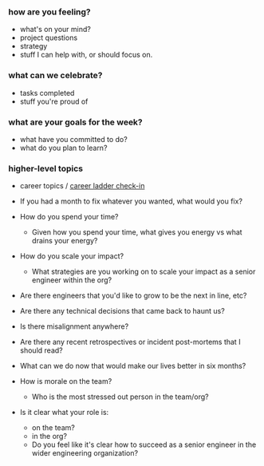 ### how are you feeling?
* what's on your mind? 
* project questions
* strategy
* stuff I can help with, or should focus on. 



### what can we celebrate?
* tasks completed
* stuff you're proud of



### what are your goals for the week? 
* what have you committed to do? 
* what do you plan to learn? 


















### higher-level topics

* career topics / [career ladder check-in](https://github.com/github/engineering/blob/main/levels/ic.md)

* If you had a month to fix whatever you wanted, what would you fix? 

* How do you spend your time? 
  * Given how you spend your time, what gives you energy vs what drains your energy?

* How do you scale your impact? 
  * What strategies are you working on to scale your impact as a senior engineer within the org? 
  
* Are there engineers that you'd like to grow to be the next in line, etc?

* Are there any technical decisions that came back to haunt us?

* Is there misalignment anywhere? 

* Are there any recent retrospectives or incident post-mortems that I should read?

* What can we do now that would make our lives better in six months?

* How is morale on the team?
  * Who is the most stressed out person in the team/org? 

* Is it clear what your role is:
  * on the team? 
  * in the org? 
  * Do you feel like it's clear how to succeed as a senior engineer in the wider engineering organization? 

